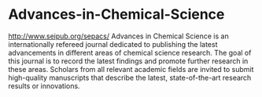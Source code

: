 Advances-in-Chemical-Science
============================

http://www.seipub.org/sepacs/
Advances in Chemical Science is an internationally refereed journal dedicated to publishing the latest advancements in different areas of chemical science research. The goal of this journal is to record the latest findings and promote further research in these areas. Scholars from all relevant academic fields are invited to submit high-quality manuscripts that describe the latest, state-of-the-art research results or innovations.

